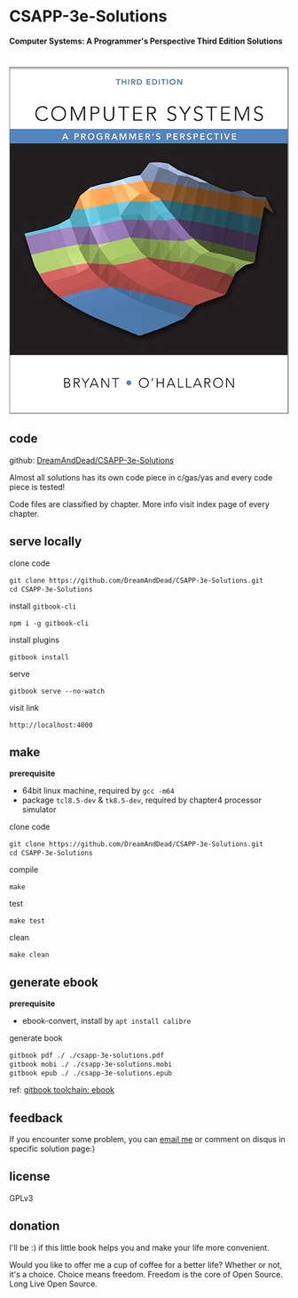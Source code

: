 # CSAPP-3e-Solutions

**Computer Systems: A Programmer's Perspective Third Edition Solutions**

![csapp3e-cover](./assets/csapp3e-cover.jpg)

## code

github: [DreamAndDead/CSAPP-3e-Solutions](https://github.com/DreamAndDead/CSAPP-3e-Solutions)

Almost all solutions has its own code piece in c/gas/yas and every code piece
is tested!

Code files are classified by chapter. More info visit index page of every chapter.

## serve locally

clone code

    git clone https://github.com/DreamAndDead/CSAPP-3e-Solutions.git
    cd CSAPP-3e-Solutions

install `gitbook-cli`

    npm i -g gitbook-cli

install plugins

    gitbook install

serve

    gitbook serve --no-watch

visit link

    http://localhost:4000

## make

**prerequisite**

- 64bit linux machine, required by `gcc -m64`
- package `tcl8.5-dev` & `tk8.5-dev`, required by chapter4 processor simulator

clone code

    git clone https://github.com/DreamAndDead/CSAPP-3e-Solutions.git
    cd CSAPP-3e-Solutions

compile

    make

test

    make test

clean

    make clean

## generate ebook

**prerequisite**

- ebook-convert, install by `apt install calibre`

generate book

    gitbook pdf ./ ./csapp-3e-solutions.pdf
    gitbook mobi ./ ./csapp-3e-solutions.mobi
    gitbook epub ./ ./csapp-3e-solutions.epub

ref: [gitbook toolchain: ebook](https://toolchain.gitbook.com/ebook.html)


## feedback

If you encounter some problem, you can [email me][gmail] or comment on disqus
in specific solution page:)

[gmail]: mailto:aquairain@gmail.com

## license

GPLv3

## donation

I'll be :) if this little book helps you and make your life more convenient.

Would you like to offer me a cup of coffee for a better life? Whether or not, it's
a choice. Choice means freedom. Freedom is the core of Open Source. Long Live
Open Source.

